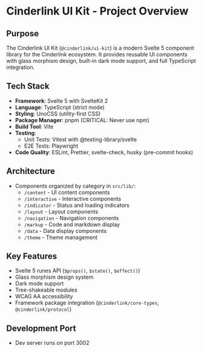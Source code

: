 # Cinderlink UI Kit - Project Overview

## Purpose
The Cinderlink UI Kit (`@cinderlink/ui-kit`) is a modern Svelte 5 component library for the Cinderlink ecosystem. It provides reusable UI components with glass morphism design, built-in dark mode support, and full TypeScript integration.

## Tech Stack
- **Framework**: Svelte 5 with SvelteKit 2
- **Language**: TypeScript (strict mode)
- **Styling**: UnoCSS (utility-first CSS)
- **Package Manager**: pnpm (CRITICAL: Never use npm)
- **Build Tool**: Vite
- **Testing**: 
  - Unit Tests: Vitest with @testing-library/svelte
  - E2E Tests: Playwright
- **Code Quality**: ESLint, Prettier, svelte-check, husky (pre-commit hooks)

## Architecture
- Components organized by category in `src/lib/`:
  - `/content` - UI content components
  - `/interactive` - Interactive components  
  - `/indicator` - Status and loading indicators
  - `/layout` - Layout components
  - `/navigation` - Navigation components
  - `/markup` - Code and markdown display
  - `/data` - Data display components
  - `/theme` - Theme management

## Key Features
- Svelte 5 runes API (`$props()`, `$state()`, `$effect()`)
- Glass morphism design system
- Dark mode support
- Tree-shakeable modules
- WCAG AA accessibility
- Framework package integration (`@cinderlink/core-types`, `@cinderlink/protocol`)

## Development Port
- Dev server runs on port 3002
